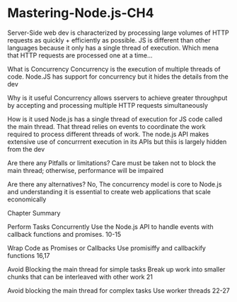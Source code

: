 # Mastering-Node.js-CH4

Server-Side web dev is characterized by processing large volumes of HTTP requests as quickly + efficiently as possible. JS is different than other languages because it only has a single thread of execution. Which mena that HTTP requests are processed one at a time...

What is Concurrency
Concurrency is the execution of multiple threads of code. Node.JS has support for concurrency but it hides the details from the dev

Why is it useful
Concurrency allows sservers to achieve greater throughput by accepting and processing multiple HTTP requests simultaneously

How is it used
Node.js has a single thread of execution for JS code called the main thread. That thread relies on events to coordinate the work required to process different threads of work. The node.js API makes extensive use of concurrrent execution in its APIs but thiis is largely hidden from the dev

Are there any Pitfalls or limitations?
Care must be taken not to block the main thread; otherwise, performance will be impaired

Are there any alternatives?
No, The concurrency model is core to Node.js and understanding it is essential to create web applications that scale economically

Chapter Summary

Perform Tasks Concurrently
Use the Node.js API to handle events with callback functions and promises.
10-15

Wrap Code as Promises or Callbacks
Use promisiffy and callbackify functions
16,17

Avoid Blocking the main thread for simple tasks
Break up work into smaller chunks that can be interleaved with other work
21

Avoid blocking the main thread for complex tasks
Use worker threads
22-27